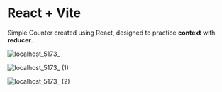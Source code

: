 # React + Vite

Simple Counter created using React, designed to practice **context** with **reducer**. 

![localhost_5173_](https://github.com/dvstefanov/Tally-Counter/assets/162750276/d85d558c-7b85-456f-9795-2a7f203299cf)

![localhost_5173_ (1)](https://github.com/dvstefanov/Tally-Counter/assets/162750276/c211675a-116b-4eed-957f-cd3b908fb2e4)

![localhost_5173_ (2)](https://github.com/dvstefanov/Tally-Counter/assets/162750276/700df2d8-2b48-40af-9a52-400e07e24b02)

